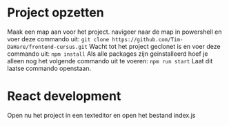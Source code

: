 # Project opzetten
Maak een map aan voor het project.
navigeer naar de map in powershell en voer deze commando uit: 
```git clone https://github.com/Tim-DaHare/frontend-cursus.git```
Wacht tot het project geclonet is en voer deze commando uit: 
```npm install```
Als alle packages zijn geinstalleerd hoef je alleen nog het volgende commando uit te voeren:
```npm run start```
Laat dit laatse commando openstaan.

# React development
Open nu het project in een texteditor en open het bestand index.js
